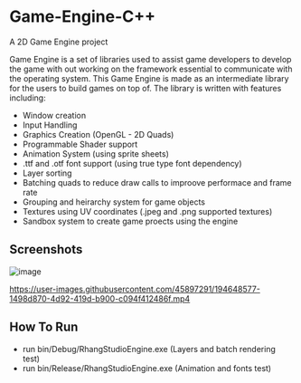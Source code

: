 # Game-Engine-C++
A 2D Game Engine project

Game Engine is a set of libraries used to assist game developers to develop the game with out working on the framework essential to communicate with the operating system. This Game Engine is made as an intermediate library for the users to build games on top of. The library is written with features including:
- Window creation
- Input Handling
- Graphics Creation (OpenGL - 2D Quads)
- Programmable Shader support
- Animation System (using sprite sheets)
- .ttf and .otf font support (using true type font dependency)
- Layer sorting
- Batching quads to reduce draw calls to improove performace and frame rate
- Grouping and heirarchy system for game objects
- Textures using UV coordinates (.jpeg and .png supported textures)
- Sandbox system to create game proects using the engine

## Screenshots
![image](https://user-images.githubusercontent.com/45897291/194648083-e1d52f09-5c0c-4d63-b314-01d7ef6a53bd.png)

https://user-images.githubusercontent.com/45897291/194648577-1498d870-4d92-419d-b900-c094f412486f.mp4

## How To Run
- run bin/Debug/RhangStudioEngine.exe (Layers and batch rendering test)
- run bin/Release/RhangStudioEngine.exe (Animation and fonts test)
